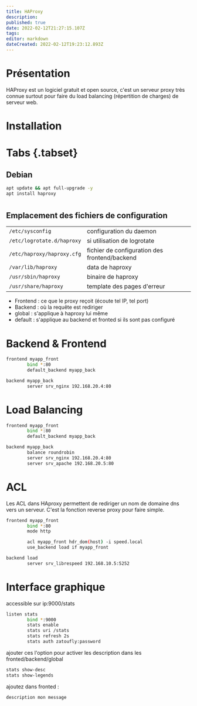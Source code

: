 ```yaml
---
title: HAProxy
description: 
published: true
date: 2022-02-12T21:27:15.107Z
tags: 
editor: markdown
dateCreated: 2022-02-12T19:23:12.893Z
---
```


# Présentation
HAProxy est un logiciel gratuit et open source, c'est un serveur proxy très connue surtout pour faire du load balancing (répertition de charges) de serveur web.

# Installation

# Tabs {.tabset}
## Debian

```bash
apt update && apt full-upgrade -y
apt install haproxy
```

#

## Emplacement des fichiers de configuration

|     |     |
| --- | --- |
| `/etc/sysconfig` | configuration du daemon |
| `/etc/logrotate.d/haproxy` | si utilisation de logrotate |
| `/etc/haproxy/haproxy.cfg` | fichier de configuration des frontend/backend |
| `/var/lib/haproxy` | data de haproxy  |
| `/usr/sbin/haproxy` | binaire de haproxy |
| `/usr/share/haproxy` | template des pages d'erreur |

- Frontend : ce que le proxy reçoit (écoute tel IP, tel port)
- Backend : où la requête est rediriger 
- global : s'applique à haproxy lui même
- default : s'applique au backend et fronted si ils sont pas configuré

# Backend & Frontend

```bash
frontend myapp_front
        bind *:80
        default_backend myapp_back

backend myapp_back
        server srv_nginx 192.168.20.4:80 
```

# Load Balancing
```bash
frontend myapp_front
        bind *:80
        default_backend myapp_back

backend myapp_back
        balance roundrobin
        server srv_nginx 192.168.20.4:80
        server srv_apache 192.168.20.5:80
```

# ACL
Les ACL dans HAproxy permettent de rediriger un nom de domaine dns vers un serveur. C'est la fonction reverse proxy pour faire simple.

```bash
frontend myapp_front
        bind *:80
        mode http

        acl myapp_front hdr_dom(host) -i speed.local
        use_backend load if myapp_front

backend load
        server srv_librespeed 192.168.10.5:5252
```

# Interface graphique

accessible sur ip:9000/stats

```bash
listen stats
        bind *:9000
        stats enable
        stats uri /stats
        stats refresh 2s
        stats auth zatoufly:password
```

ajouter ces l'option pour activer les description dans les fronted/backend/global 
```bash
stats show-desc
stats show-legends
```
ajoutez dans fronted :
```bash
description mon message
```

